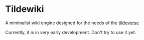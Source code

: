 # Tildewiki

A minimalist wiki engine designed for the needs of the [tildeverse](https://tildeverse.org)

Currently, it is in very early development. Don't try to use it yet.
